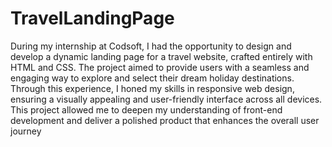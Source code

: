 # TravelLandingPage

During my internship at Codsoft, I had the opportunity to design and develop a dynamic landing page for a travel website, crafted entirely with HTML and CSS. The project aimed to provide users with a seamless and engaging way to explore and select their dream holiday destinations. Through this experience, I honed my skills in responsive web design, ensuring a visually appealing and user-friendly interface across all devices. This project allowed me to deepen my understanding of front-end development and deliver a polished product that enhances the overall user journey
